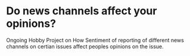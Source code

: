 # Do news channels affect your opinions?

Ongoing Hobby Project on How Sentiment of reporting of different news channels on certian issues affect peoples opinions on the issue. 
